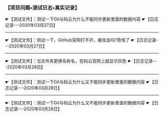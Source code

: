 ###                                 【项目问题•测试日志•真实记录】

☛【测试文件】：测试一下Git与码云为什么不能同步更新里面的数据内容 ☛【日志记录---2020年03月27日】

-----------------------------------------------------------------------------------------------------------------------------------------------------------

☛【测试文件】：测试一下，GitHub官网打不开，被攻击吗?奇怪了  ☛【日志记录---2020年03月27日】

-----------------------------------------------------------------------------------------------------------------------------------------------------------

☛【测试文件】：当文件夹更换名称名，在码云官网上就显示灰色  ☛【日志记录---2020年03月28日】

-----------------------------------------------------------------------------------------------------------------------------------------------------------

☛【测试文件】：测试一下Git与码云为什么又不能同步更新里面的数据内容  ☛【日志记录---2020年03月28日】

---------------------------------------------------------------------------------------------------------------------------------------------

☛【测试文件】：测试一下Git与码云为什么又不能同步更新里面的数据内容  ☛【日志记录---2020年03月28日】
